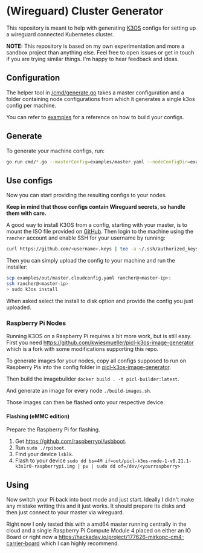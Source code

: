 # (Wireguard) Cluster Generator

This repository is meant to help with generating [K3OS](https://github.com/rancher/k3os) configs
for setting up a wireguard connected Kubernetes cluster.

**NOTE:** This repository is based on my own experimentation and more a sandbox project than anything else.
Feel free to open issues or get in touch if you are trying similar things. I'm happy to hear feedback and ideas.

## Configuration

The helper tool in [/cmd/generate.go](./cmd/generate.go) takes a master configuration and a folder
containing node configurations from which it generates a single k3os config per machine.

You can refer to [examples](./examples) for a reference on how to build your configs.

## Generate

To generate your machine configs, run:

```sh
go run cmd/*.go --masterConfig=examples/master.yaml --nodeConfigDir=examples/nodes --outDir=examples/out
```

## Use configs

Now you can start providing the resulting configs to your nodes.

**Keep in mind that those configs contain Wireguard secrets, so handle them with care.**

A good way to install K3OS from a config, starting with your master, is to mount the ISO file provided on [GitHub](https://github.com/rancher/k3os/releases).
Then login to the machine using the `rancher` account and enable SSH for your username by running:

```sh
curl https://github.com/<username>.keys | tee -a ~/.ssh/authorized_keys
```

Then you can simply upload the config to your machine and run the installer:

```sh
scp examples/out/master.cloudconfig.yaml rancher@<master-ip>:
ssh rancher@<master-ip>
> sudo k3os install
```

When asked select the install to disk option and provide the config you just uploaded.

### Raspberry Pi Nodes

Running K3OS on a Raspberry Pi requires a bit more work, but is still easy.
First you need https://github.com/kwiesmueller/picl-k3os-image-generator which is a fork with some modifications supporting this repo.

To generate images for your nodes, copy all configs supposed to run on Raspberry Pis into the config folder in [picl-k3os-image-generator](https://github.com/kwiesmueller/picl-k3os-image-generator).

Then build the imagebuilder `docker build . -t picl-builder:latest`.

And generate an image for every node `./build-images.sh`.

Those images can then be flashed onto your respective device.

#### Flashing (eMMC edition)

Prepare the Raspberry Pi for flashing.
1. Get https://github.com/raspberrypi/usbboot.
2. Run `sudo ./rpiboot`.
3. Find your device `lsblk`.
4. Flash to your device `sudo dd bs=4M if=out/picl-k3os-node-1-v0.21.1-k3s1r0-raspberrypi.img | pv | sudo dd of=/dev/<yourraspberry>`

## Using

Now switch your Pi back into boot mode and just start.
Ideally I didn't make any mistake writing this and it just works.
It should prepare its disks and then just connect to your master via wireguard.

Right now I only tested this with a amd64 master running centrally in the cloud and a single Raspberry Pi Compute Module 4
placed on either an IO Board or right now a https://hackaday.io/project/177626-mirkopc-cm4-carrier-board which I can highly recommend.

